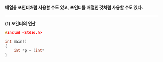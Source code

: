 #### 배열을 포인터처럼 사용할 수도 있고, 포인터를 배열인 것처럼 사용할 수도 있다. ####
____

**(1) 포인터의 연산**
```c
#includ <stdio.h>

int main()
{
	int *p = (int*
}
```